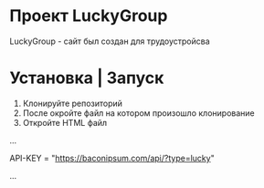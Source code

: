 # Проект LuckyGroup

LuckyGroup - сайт был создан для трудоустройсва 

# Установка | Запуск

1. Клонируйте репозиторий 
2. После окройте файл на котором произошло клонирование 
3. Oткройте HTML файл

...

API-KEY = "https://baconipsum.com/api/?type=lucky"

...